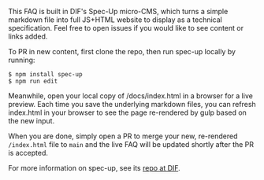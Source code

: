 This FAQ is built in DIF's Spec-Up micro-CMS, which turns a simple markdown file into full JS+HTML website to display as a technical specification.  Feel free to open issues if you would like to see content or links added. 

To PR in new content, first clone the repo, then run spec-up locally by running: 
```
$ npm install spec-up
$ npm run edit
``` 
Meanwhile, open your local copy of /docs/index.html in a browser for a live preview.  Each time you save the underlying markdown files, you can refresh index.html in your browser to see the page re-rendered by gulp based on the new input. 

When you are done, simply open a PR to merge your new, re-rendered `/index.html` file to `main` and the live FAQ will be updated shortly after the PR is accepted. 

For more information on spec-up, see its [repo at DIF](/decentralized-identity/spec-up/).
